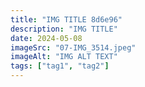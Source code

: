 ```yaml
---
title: "IMG TITLE 8d6e96"
description: "IMG TITLE"
date: 2024-05-08
imageSrc: "07-IMG_3514.jpeg"
imageAlt: "IMG ALT TEXT"
tags: ["tag1", "tag2"]
---
```

